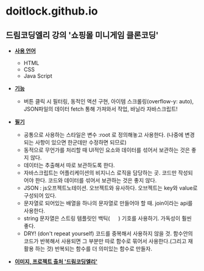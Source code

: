 # doitlock.github.io

## 드림코딩엘리 강의 '쇼핑몰 미니게임 클론코딩'

- **<u>사용 언어</u>**
  - HTML
  - CSS
  - Java Script

- **<u>기능</u>**
  - 버튼 클릭 시 필터링, 동적인 액션 구현, 아이템 스크롤링(overflow-y: auto), JSON파일의 데이터 fetch 통해 가져와서 작업, 바닐라 자바스크립트!

- **<u>필기</u>**  
  - 공통으로 사용하는 스타일은 변수 :root 로 정의해놓고 사용한다. (나중에 변경되는 사항이 있으면 한군데만 수정하면 되므로)
  - 동적으로 무언가를 처리할 때 UI적인 요소와 데이터를 섞어서 보관하는 것은 좋지 않다.
  - 데이터는 추출해서 따로 보관하도록 한다.
  - 자바스크립트는 어플리케이션의 비지니스 로직을 담당하는 곳. 코드만 작성되어야 한다. 코드와 데이터를 섞어서 보관하는 것은 좋지 않다.
  - JSON : js오프젝트노테이션. 오브젝트와 유사하다. 오브젝트는 key와 value로 구성되어 있다. 
  - 문자열로 되어있는 배열을 하나의 문자열로 만들어야 할 때.  join이라는 api를 사용한다.
  - string 문자열은 스트링 템플릿인 백틱( `  ` ) 기호를 사용하기. 가독성이 훨씬 좋다. 
  - DRY! (don't repeat yourself) 코드를 중복해서 사용하지 않을 것. 함수안의 코드가 반복해서 사용되면 그 부분만 따로 함수로 묶어서 사용한다.(그리고 재활용 하는 것) 반복되는 함수를 더 의미있는 함수로 만들자.

- **<u>이미지, 프로젝트 출처 '드림코딩엘리'</u>**  
